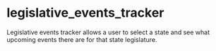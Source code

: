# legislative_events_tracker
Legislative events tracker allows a user to select a state and see what upcoming events there are for that state legislature.


